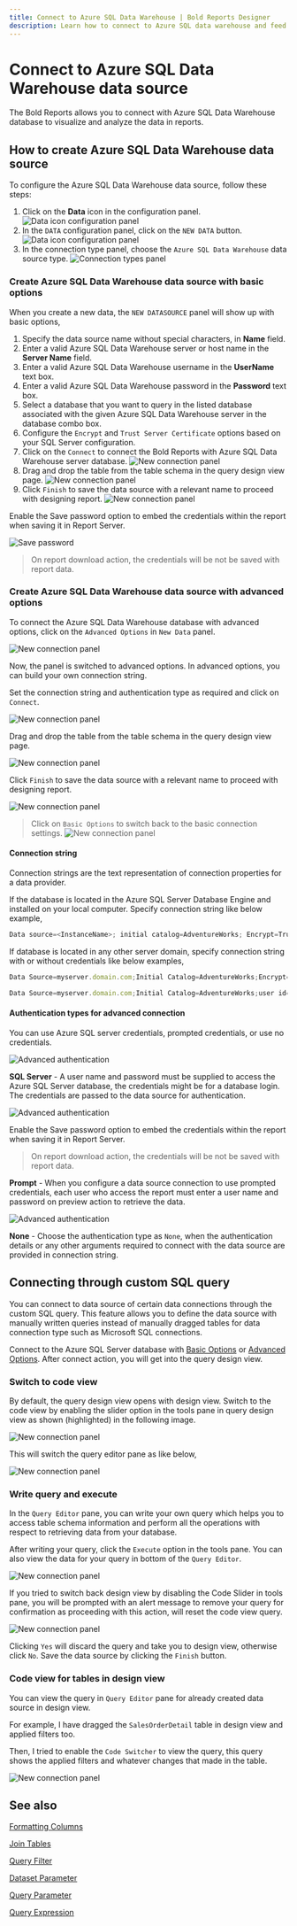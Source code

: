 ```yaml
---
title: Connect to Azure SQL Data Warehouse | Bold Reports Designer
description: Learn how to connect to Azure SQL data warehouse and feed data to your RDL reports using Bold Reports Designer.
---
```


# Connect to Azure SQL Data Warehouse data source

The Bold Reports allows you to connect with Azure SQL Data Warehouse database to visualize and analyze the data in reports.

## How to create Azure SQL Data Warehouse data source

To configure the Azure SQL Data Warehouse data source, follow these steps:

1. Click on the **Data** icon in the configuration panel.
   ![Data icon configuration panel](/static/assets/on-premise/images/report-designer/manage-data/data-connectors/data-configuration-panel.png '#width=415px')
2. In the `DATA` configuration panel, click on the `NEW DATA` button.
   ![Data icon configuration panel](/static/assets/on-premise/images/report-designer/manage-data/data-connectors/new-data-button.png '#width=350px')
3. In the connection type panel, choose the `Azure SQL Data Warehouse` data source type.
   ![Connection types panel](/static/assets/on-premise/images/report-designer/manage-data/azure-sql-data-source/connection-types.png '#width=350px')

### Create Azure SQL Data Warehouse data source with basic options

When you create a new data, the `NEW DATASOURCE` panel will show up with basic options,

1. Specify the data source name without special characters, in **Name** field.
2. Enter a valid Azure SQL Data Warehouse server or host name in the **Server Name** field.
3. Enter a valid Azure SQL Data Warehouse username in the **UserName** text box.
4. Enter a valid Azure SQL Data Warehouse password in the **Password** text box.
5. Select a database that you want to query in the listed database associated with the given Azure SQL Data Warehouse server in the database combo box.
6. Configure the `Encrypt` and `Trust Server Certificate` options based on your SQL Server configuration.
7. Click on the `Connect` to connect the Bold Reports with Azure SQL Data Warehouse server database.
   ![New connection panel](/static/assets/on-premise/images/report-designer/manage-data/azure-sql-data-source/basic-options.png '#width=350px')
8. Drag and drop the table from the table schema in the query design view page.
   ![New connection panel](/static/assets/on-premise/images/report-designer/manage-data/data-connectors/query-designer.png)
9. Click `Finish` to save the data source with a relevant name to proceed with designing report.
   ![New connection panel](/static/assets/on-premise/images/report-designer/manage-data/data-connectors/data-list.png '#width=350px')

Enable the Save password option to embed the credentials within the report when saving it in Report Server.

![Save password](/static/assets/on-premise/images/report-designer/manage-data/azure-sql-data-source/save-password.png '#width=350px')

> On report download action, the credentials will be not be saved with report data.

### Create Azure SQL Data Warehouse data source with advanced options

To connect the Azure SQL Data Warehouse database with advanced options, click on the `Advanced Options` in `New Data` panel.

![New connection panel](/static/assets/on-premise/images/report-designer/manage-data/azure-sql-data-source/advanced-options.png '#width=355px')

Now, the panel is switched to advanced options. In advanced options, you can build your own connection string.

Set the connection string and authentication type as required and click on `Connect`.

![New connection panel](/static/assets/on-premise/images/report-designer/manage-data/azure-sql-data-source/advanced-connection.png '#width=355px')

Drag and drop the table from the table schema in the query design view page.

![New connection panel](/static/assets/on-premise/images/report-designer/manage-data/data-connectors/query-designer.png)

Click `Finish` to save the data source with a relevant name to proceed with designing report.

![New connection panel](/static/assets/on-premise/images/report-designer/manage-data/data-connectors/data-list.png '#width=350px')

> Click on `Basic Options` to switch back to the basic connection settings.
![New connection panel](/static/assets/on-premise/images/report-designer/manage-data/azure-sql-data-source/switch-basic-options.png '#width=350px')

#### Connection string

Connection strings are the text representation of connection properties for a data provider.

If the database is located in the Azure SQL Server Database Engine and installed on your local computer. Specify connection string like below example,

```js
Data source=<InstanceName>; initial catalog=AdventureWorks; Encrypt=True;TrustServerCertificate=True;

```

If database is located in any other server domain, specify connection string with or without credentials like below examples,

```js
Data Source=myserver.domain.com;Initial Catalog=AdventureWorks;Encrypt=True;TrustServerCertificate=True;

```

```js
Data Source=myserver.domain.com;Initial Catalog=AdventureWorks;user id=sa;password=sa@123;Encrypt=True;TrustServerCertificate=True;

```

#### Authentication types for advanced connection

You can use Azure SQL server credentials, prompted credentials, or use no credentials.

![Advanced authentication](/static/assets/on-premise/images/report-designer/manage-data/azure-sql-data-source/advanced-authentication.png '#width=410px')

**SQL Server** - A user name and password must be supplied to access the Azure SQL Server database, the credentials might be for a database login. The credentials are passed to the data source for authentication.

![Advanced authentication](/static/assets/on-premise/images/report-designer/manage-data/data-connectors/advanced-sql-server.png '#width=410px')

Enable the Save password option to embed the credentials within the report when saving it in Report Server.

> On report download action, the credentials will be not be saved with report data.

**Prompt** - When you configure a data source connection to use prompted credentials, each user who access the report must enter a user name and password on preview action to retrieve the data.

![Advanced authentication](/static/assets/on-premise/images/report-designer/manage-data/data-connectors/prompt.png '#width=410px')

**None** - Choose the authentication type as `None`, when the authentication details or any other arguments required to connect with the data source are provided in connection string.

## Connecting through custom SQL query

You can connect to data source of certain data connections through the custom SQL query. This feature allows you to define the data source with manually written queries instead of manually dragged tables for data connection type such as Microsoft SQL connections.

Connect to the Azure SQL Server database with [Basic Options](./../../../manage-data/data-connectors/azure-sql-data-warehouse/#create-azure-sql-data-warehouse-data-source-with-basic-options) or [Advanced Options](./../../../manage-data/data-connectors/azure-sql-data-warehouse/#create-azure-sql-data-warehouse-data-source-with-advanced-options). After connect action, you will get into the query design view.

### Switch to code view

By default, the query design view opens with design view. Switch to the code view by enabling the slider option in the tools pane in query design view as shown (highlighted) in the following image.

![New connection panel](/static/assets/on-premise/images/report-designer/manage-data/data-connectors/code-switcher.png '#width=425px')

This will switch the query editor pane as like below,

![New connection panel](/static/assets/on-premise/images/report-designer/manage-data/data-connectors/query-mode.png '#width=425px')

### Write query and execute

In the `Query Editor` pane, you can write your own query which helps you to access table schema information and perform all the operations with respect to retrieving data from your database.

After writing your query, click the `Execute` option in the tools pane. You can also view the data for your query in bottom of the `Query Editor`.

![New connection panel](/static/assets/on-premise/images/report-designer/manage-data/data-connectors/enter-query.png)

If you tried to switch back design view by disabling the Code Slider in tools pane, you will be prompted with an alert message to remove your query for confirmation as proceeding with this action, will reset the code view query.

![New connection panel](/static/assets/on-premise/images/report-designer/manage-data/data-connectors/switcher-alert.png '#width=425px')

Clicking `Yes` will discard the query and take you to design view, otherwise click `No`. Save the data source by clicking the `Finish` button.

### Code view for tables in design view

You can view the query in `Query Editor` pane for already created data source in design view.

For example, I have dragged the `SalesOrderDetail` table in design view and applied filters too.

Then, I tried to enable the `Code Switcher` to view the query, this query shows the applied filters and whatever changes that made in the table.

![New connection panel](/static/assets/on-premise/images/report-designer/manage-data/data-connectors/design-to-query.png)

## See also

[Formatting Columns](./../../../transforming-data/formatting-columns/)

[Join Tables](./../../../transforming-data/join-table/)

[Query Filter](./../../../transforming-data/query-filter/)

[Dataset Parameter](./../../../transforming-data/link-a-query-parameter-with-a-report-parameter/)

[Query Parameter](./../../../transforming-data/define-query-parameters/)

[Query Expression](./../../../transforming-data/configure-expression-columns/)